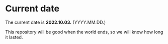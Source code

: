 # Current date

The current date is **2022.10.03.** (YYYY.MM.DD.)

This repository will be good when the world ends, so we will know how long it lasted.